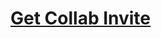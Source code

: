 # [Get Collab Invite](https://repogate.vercel.app?owner=swellander&repo=InstaC02&installation_id=48217124)